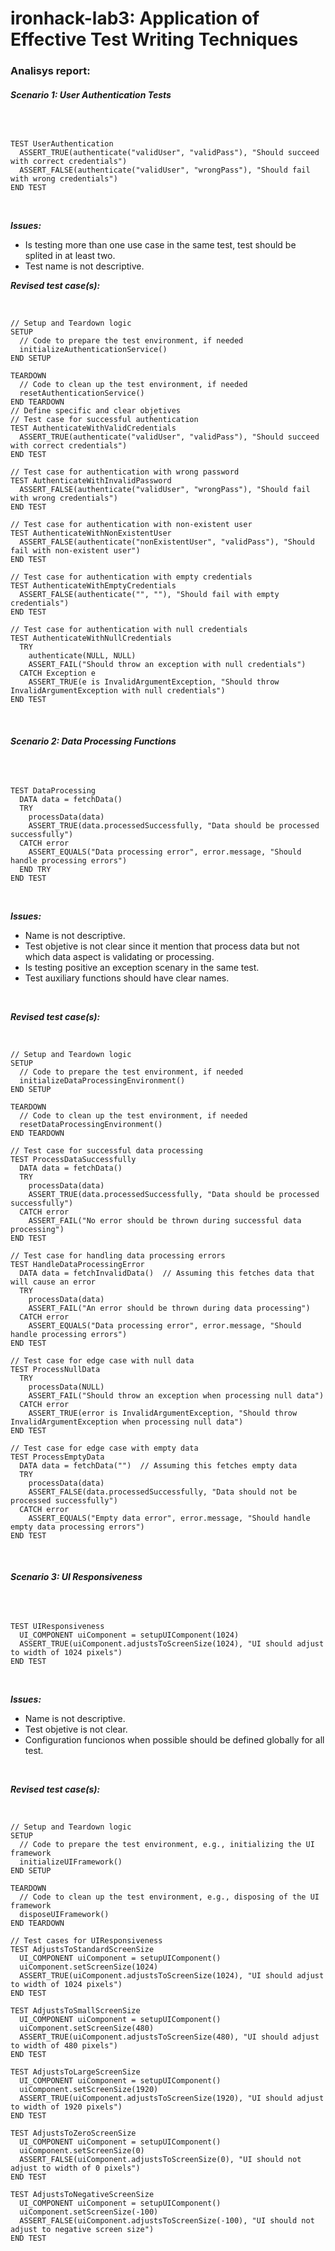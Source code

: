 # ironhack-lab3: Application of Effective Test Writing Techniques

### Analisys report:

###### **Scenario 1: User Authentication Tests**

<br>

```
TEST UserAuthentication
  ASSERT_TRUE(authenticate("validUser", "validPass"), "Should succeed with correct credentials")
  ASSERT_FALSE(authenticate("validUser", "wrongPass"), "Should fail with wrong credentials")
END TEST
```
<br>

***Issues:***

* Is testing more than one use case in the same test, test should be splited in at least two.
* Test name is not descriptive.

***Revised test case(s):***

<br>

```
// Setup and Teardown logic
SETUP
  // Code to prepare the test environment, if needed
  initializeAuthenticationService()
END SETUP

TEARDOWN
  // Code to clean up the test environment, if needed
  resetAuthenticationService()
END TEARDOWN
// Define specific and clear objetives
// Test case for successful authentication
TEST AuthenticateWithValidCredentials
  ASSERT_TRUE(authenticate("validUser", "validPass"), "Should succeed with correct credentials")
END TEST

// Test case for authentication with wrong password
TEST AuthenticateWithInvalidPassword
  ASSERT_FALSE(authenticate("validUser", "wrongPass"), "Should fail with wrong credentials")
END TEST

// Test case for authentication with non-existent user
TEST AuthenticateWithNonExistentUser
  ASSERT_FALSE(authenticate("nonExistentUser", "validPass"), "Should fail with non-existent user")
END TEST

// Test case for authentication with empty credentials
TEST AuthenticateWithEmptyCredentials
  ASSERT_FALSE(authenticate("", ""), "Should fail with empty credentials")
END TEST

// Test case for authentication with null credentials
TEST AuthenticateWithNullCredentials
  TRY
    authenticate(NULL, NULL)
    ASSERT_FAIL("Should throw an exception with null credentials")
  CATCH Exception e
    ASSERT_TRUE(e is InvalidArgumentException, "Should throw InvalidArgumentException with null credentials")
END TEST
```
<br>

###### **Scenario 2: Data Processing Functions**

<br>

```
TEST DataProcessing
  DATA data = fetchData()
  TRY
    processData(data)
    ASSERT_TRUE(data.processedSuccessfully, "Data should be processed successfully")
  CATCH error
    ASSERT_EQUALS("Data processing error", error.message, "Should handle processing errors")
  END TRY
END TEST
```

<br>

***Issues:***

* Name is not descriptive.
* Test objetive is not clear since it mention that process data but not which data aspect is validating or processing.
* Is testing positive an exception scenary in the same test.
* Test auxiliary functions should have clear names.

<br>

***Revised test case(s):***

<br>

```
// Setup and Teardown logic
SETUP
  // Code to prepare the test environment, if needed
  initializeDataProcessingEnvironment()
END SETUP

TEARDOWN
  // Code to clean up the test environment, if needed
  resetDataProcessingEnvironment()
END TEARDOWN

// Test case for successful data processing
TEST ProcessDataSuccessfully
  DATA data = fetchData()
  TRY
    processData(data)
    ASSERT_TRUE(data.processedSuccessfully, "Data should be processed successfully")
  CATCH error
    ASSERT_FAIL("No error should be thrown during successful data processing")
END TEST

// Test case for handling data processing errors
TEST HandleDataProcessingError
  DATA data = fetchInvalidData()  // Assuming this fetches data that will cause an error
  TRY
    processData(data)
    ASSERT_FAIL("An error should be thrown during data processing")
  CATCH error
    ASSERT_EQUALS("Data processing error", error.message, "Should handle processing errors")
END TEST

// Test case for edge case with null data
TEST ProcessNullData
  TRY
    processData(NULL)
    ASSERT_FAIL("Should throw an exception when processing null data")
  CATCH error
    ASSERT_TRUE(error is InvalidArgumentException, "Should throw InvalidArgumentException when processing null data")
END TEST

// Test case for edge case with empty data
TEST ProcessEmptyData
  DATA data = fetchData("")  // Assuming this fetches empty data
  TRY
    processData(data)
    ASSERT_FALSE(data.processedSuccessfully, "Data should not be processed successfully")
  CATCH error
    ASSERT_EQUALS("Empty data error", error.message, "Should handle empty data processing errors")
END TEST
```

<br>

###### **Scenario 3: UI Responsiveness**

<br>

```
TEST UIResponsiveness
  UI_COMPONENT uiComponent = setupUIComponent(1024)
  ASSERT_TRUE(uiComponent.adjustsToScreenSize(1024), "UI should adjust to width of 1024 pixels")
END TEST
```

<br>

***Issues:***

* Name is not descriptive.
* Test objetive is not clear.
* Configuration funcionos when possible should be defined globally for all test.

<br>

***Revised test case(s):***

<br>

```
// Setup and Teardown logic
SETUP
  // Code to prepare the test environment, e.g., initializing the UI framework
  initializeUIFramework()
END SETUP

TEARDOWN
  // Code to clean up the test environment, e.g., disposing of the UI framework
  disposeUIFramework()
END TEARDOWN

// Test cases for UIResponsiveness
TEST AdjustsToStandardScreenSize
  UI_COMPONENT uiComponent = setupUIComponent()
  uiComponent.setScreenSize(1024)
  ASSERT_TRUE(uiComponent.adjustsToScreenSize(1024), "UI should adjust to width of 1024 pixels")
END TEST

TEST AdjustsToSmallScreenSize
  UI_COMPONENT uiComponent = setupUIComponent()
  uiComponent.setScreenSize(480)
  ASSERT_TRUE(uiComponent.adjustsToScreenSize(480), "UI should adjust to width of 480 pixels")
END TEST

TEST AdjustsToLargeScreenSize
  UI_COMPONENT uiComponent = setupUIComponent()
  uiComponent.setScreenSize(1920)
  ASSERT_TRUE(uiComponent.adjustsToScreenSize(1920), "UI should adjust to width of 1920 pixels")
END TEST

TEST AdjustsToZeroScreenSize
  UI_COMPONENT uiComponent = setupUIComponent()
  uiComponent.setScreenSize(0)
  ASSERT_FALSE(uiComponent.adjustsToScreenSize(0), "UI should not adjust to width of 0 pixels")
END TEST

TEST AdjustsToNegativeScreenSize
  UI_COMPONENT uiComponent = setupUIComponent()
  uiComponent.setScreenSize(-100)
  ASSERT_FALSE(uiComponent.adjustsToScreenSize(-100), "UI should not adjust to negative screen size")
END TEST

```
